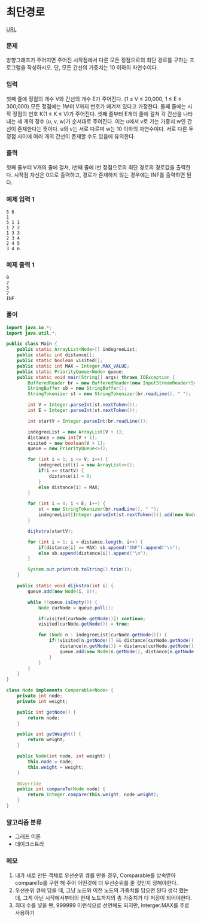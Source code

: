 최단경로
=============
[URL](https://www.acmicpc.net/problem//1753)

### 문제
방향그래프가 주어지면 주어진 시작점에서 다른 모든 정점으로의 최단 경로를 구하는 프로그램을 작성하시오. 단, 모든 간선의 가중치는 10 이하의 자연수이다.

### 입력
첫째 줄에 정점의 개수 V와 간선의 개수 E가 주어진다. (1 ≤ V ≤ 20,000, 1 ≤ E ≤ 300,000) 모든 정점에는 1부터 V까지 번호가 매겨져 있다고 가정한다. 둘째 줄에는 시작 정점의 번호 K(1 ≤ K ≤ V)가 주어진다. 셋째 줄부터 E개의 줄에 걸쳐 각 간선을 나타내는 세 개의 정수 (u, v, w)가 순서대로 주어진다. 이는 u에서 v로 가는 가중치 w인 간선이 존재한다는 뜻이다. u와 v는 서로 다르며 w는 10 이하의 자연수이다. 서로 다른 두 정점 사이에 여러 개의 간선이 존재할 수도 있음에 유의한다.

### 출력
첫째 줄부터 V개의 줄에 걸쳐, i번째 줄에 i번 정점으로의 최단 경로의 경로값을 출력한다. 시작점 자신은 0으로 출력하고, 경로가 존재하지 않는 경우에는 INF를 출력하면 된다.

### 예제 입력 1
```
5 6
1
5 1 1
1 2 2
1 3 3
2 3 4
2 4 5
3 4 6
```

### 예제 출력 1
```
0
2
3
7
INF
```

### 풀이
```java
import java.io.*;
import java.util.*;

public class Main {
    public static ArrayList<Node>[] indegreeList;
    public static int distance[];
    public static boolean visited[];
    public static int MAX = Integer.MAX_VALUE;
    public static PriorityQueue<Node> queue;
    public static void main(String[] args) throws IOException {
        BufferedReader br = new BufferedReader(new InputStreamReader(System.in));
        StringBuffer sb = new StringBuffer();
        StringTokenizer st = new StringTokenizer(br.readLine(), " ");

        int V = Integer.parseInt(st.nextToken());
        int E = Integer.parseInt(st.nextToken());

        int startV = Integer.parseInt(br.readLine());

        indegreeList = new ArrayList[V + 1];
        distance = new int[V + 1];
        visited = new boolean[V + 1];
        queue = new PriorityQueue<>();

        for (int i = 1; i <= V; i++) {
            indegreeList[i] = new ArrayList<>();
            if(i == startV) {
                distance[i] = 0;
            }
            else distance[i] = MAX;
        }

        for (int i = 0; i < E; i++) {
            st = new StringTokenizer(br.readLine(), " ");
            indegreeList[Integer.parseInt(st.nextToken())].add(new Node(Integer.parseInt(st.nextToken()), Integer.parseInt(st.nextToken())));
        }

        dijkstra(startV);

        for (int i = 1; i < distance.length; i++) {
            if(distance[i] == MAX) sb.append("INF").append("\n");
            else sb.append(distance[i]).append("\n");
        }

        System.out.print(sb.toString().trim());
    }

    public static void dijkstra(int i) {
        queue.add(new Node(i, 0));

        while (!queue.isEmpty()) {
            Node curNode = queue.poll();

            if(visited[curNode.getNode()]) continue;
            visited[curNode.getNode()] = true;

            for (Node n : indegreeList[curNode.getNode()]) {
                if(!visited[n.getNode()] && distance[curNode.getNode()] + n.getWeight() < distance[n.getNode()]) {
                    distance[n.getNode()] = distance[curNode.getNode()] + n.getWeight();
                    queue.add(new Node(n.getNode(), distance[n.getNode()]));
                }
            }
        }
    }
}

class Node implements Comparable<Node> {
    private int node;
    private int weight;

    public int getNode() {
        return node;
    }

    public int getWeight() {
        return weight;
    }

    public Node(int node, int weight) {
        this.node = node;
        this.weight = weight;
    }

    @Override
    public int compareTo(Node node) {
        return Integer.compare(this.weight, node.weight);
    }
}
```

### 알고리즘 분류 
- 그래프 이론
- 데이크스트라

### 메모
1. 내가 새로 만든 객체로 우선순위 큐를 만들 경우, Comparable<Node>를 상속받아 compareTo를 구현 해 주어 어떤것에 더 우선순위를 줄 것인지 정해야한다.
2. 우선순위 큐에 담을 때, 그냥 노드와 이전 노드의 가중치를 담으면 된다 생각 했는데, 그게 아닌 시작에서부터의 현재 노드까지의 총 가중치가 다 저장이 되어야한다.
3. 최대 수를 넣을 땐, 999999 이런식으로 선언해도 되지만, Interger.MAX를 주로 사용하기
